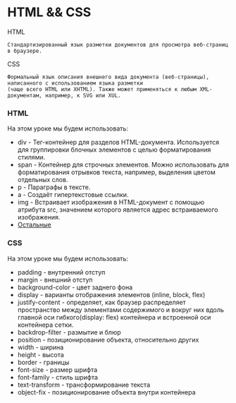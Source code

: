 # HTML && CSS
HTML 

    Cтандартизированный язык разметки документов для просмотра веб-страниц в браузере.

CSS

    Формальный язык описания внешнего вида документа (веб-страницы), написанного с использованием языка разметки
    (чаще всего HTML или XHTML). Также может применяться к любым XML-документам, например, к SVG или XUL.

### HTML
На этом уроке мы будем использовать:
* div - Тег-контейнер для разделов HTML-документа. Используется для группировки блочных элементов с целью форматирования стилями.
* span - Контейнер для строчных элементов. Можно использовать для форматирования отрывков текста, например, выделения цветом отдельных слов.
* p - Параграфы в тексте.
* a - Создаёт гипертекстовые ссылки.
* img - Встраивает изображения в HTML-документ с помощью атрибута src, значением которого является адрес встраиваемого изображения.
* [Остальные](https://html5book.ru/html-tags/)

### CSS
На этом уроке мы будем использовать:
* padding - внутренний отступ
* margin - внешний отступ
* background-color - цвет заднего фона
* display - варианты отображения элементов (inline, block, flex)
* justify-content - определяет, как браузер распределяет пространство между элементами содержимого и вокруг них вдоль главной оси гибкого(display: flex) контейнера и встроенной оси контейнера сетки.
* backdrop-filter - размытие и блюр
* position - позиционирование объекта, относительно других
* width - ширина
* height - высота
* border - границы
* font-size - размер шрифта
* font-family - стиль шрифта
* text-transform - трансформирование текста
* object-fix - позиционирование объекта внутри контейнера